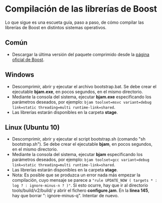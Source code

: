 # Compilación de las librerías de Boost #

Lo que sigue es una escueta guía, paso a paso, de cómo compilar las librerías de Boost en distintos sistemas operativos.

## Común ##

  * Descargar la última versión del paquete comprimido desde la [página oficial de Boost](http://sourceforge.net/projects/boost/files/boost/).

## Windows ##

  * Descomprimir, abrir y ejecutar el archivo bootstrap.bat. Se debe crear el ejecutable **bjam.exe**, en pocos segundos, en el mismo directorio.
  * Mediante la consola del sistema, ejecutar **bjam.exe** especificando los parámetros deseados, por ejemplo: `bjam toolset=msvc variant=debug link=static threading=multi runtime-link=shared`.
  * Las librerías estarán disponibles en la carpeta **stage**.

## Linux (Ubuntu 10) ##

  * Descomprimir, abrir y ejecutar el script bootstrap.sh (comando "sh bootstrap.sh"). Se debe crear el ejecutable **bjam**, en pocos segundos, en el mismo directorio.
  * Mediante la consola del sistema, ejecutar **bjam** especificando los parámetros deseados, por ejemplo: `bjam toolset=gcc variant=debug link=static threading=multi runtime-link=shared`.
  * Las librerías estarán disponibles en la carpeta **stage**.
  * Nota: Es posible que se produzca un error nada más empezar la compilación, cuyo mensaje se parece a `"rule UPDATE_NOW ( targets * : log ? : ignore-minus-n ? )"`. Si esto ocurre, hay que ir al directorio tools/build/v2/build/ y abrir el fichero **configure.jam**. En la **línea 145**, hay que borrar ": ignore-minus-q". Intentar de nuevo.